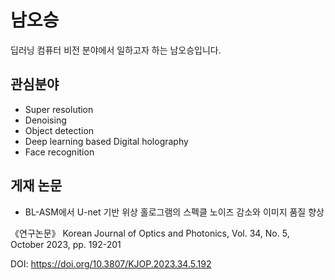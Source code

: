 # 남오승

딥러닝 컴퓨터 비전 분야에서 일하고자 하는 남오승입니다.


## 관심분야

- Super resolution
- Denoising 
- Object detection 
- Deep learning based Digital holography 
- Face recognition
 
## 게재 논문
- BL-ASM에서 U-net 기반 위상 홀로그램의 스펙클 노이즈 감소와 이미지 품질 향상
 
 
《연구논문》 Korean Journal of Optics and Photonics, Vol. 34, No. 5, October 2023, pp. 192-201

 
DOI: https://doi.org/10.3807/KJOP.2023.34.5.192
 
